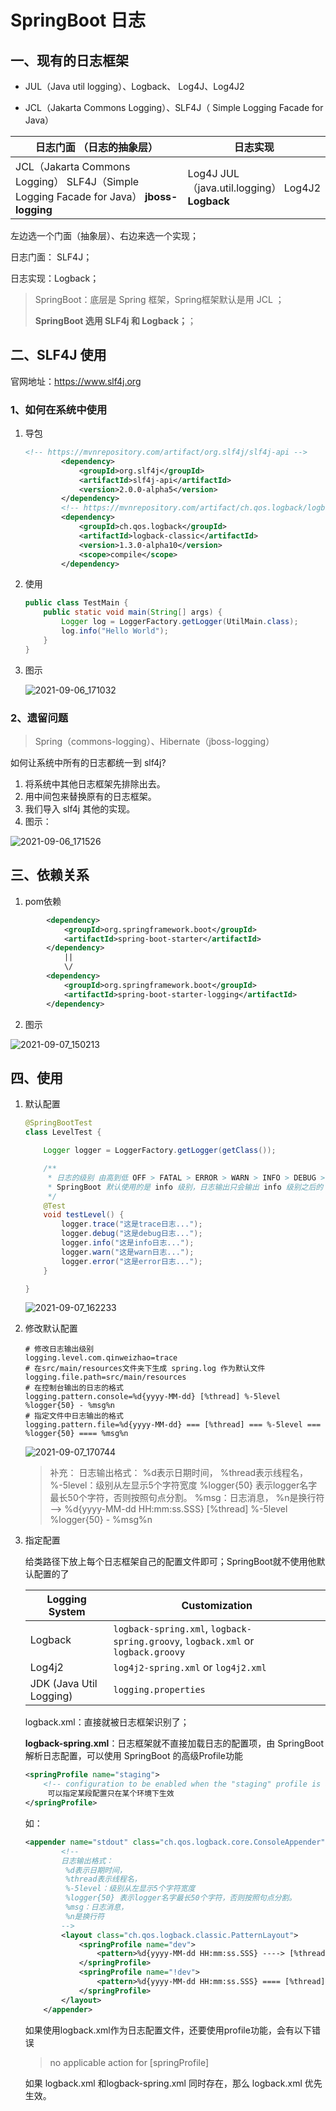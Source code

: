 # SpringBoot 日志

## 一、现有的日志框架

- JUL（Java util logging）、Logback、 Log4J、Log4J2

- JCL（Jakarta Commons Logging）、SLF4J（ Simple Logging Facade for Java）

| 日志门面  （日志的抽象层）                                   | 日志实现                                             |
| ------------------------------------------------------------ | ---------------------------------------------------- |
| JCL（Jakarta  Commons Logging）    SLF4J（Simple  Logging Facade for Java）    **jboss-logging** | Log4J  JUL（java.util.logging）  Log4J2  **Logback** |

左边选一个门面（抽象层）、右边来选一个实现；

日志门面：  SLF4J；

日志实现：Logback；

>SpringBoot：底层是 Spring 框架，Spring框架默认是用 JCL ；
>
>**SpringBoot 选用 SLF4j 和 Logback；**；

## 二、SLF4J 使用

官网地址：https://www.slf4j.org

### 1、如何在系统中使用

1. 导包

   ``` xml
   <!-- https://mvnrepository.com/artifact/org.slf4j/slf4j-api -->
           <dependency>
               <groupId>org.slf4j</groupId>
               <artifactId>slf4j-api</artifactId>
               <version>2.0.0-alpha5</version>
           </dependency>
           <!-- https://mvnrepository.com/artifact/ch.qos.logback/logback-classic -->
           <dependency>
               <groupId>ch.qos.logback</groupId>
               <artifactId>logback-classic</artifactId>
               <version>1.3.0-alpha10</version>
               <scope>compile</scope>
           </dependency>
   ```

2. 使用

   ``` java
   public class TestMain {
       public static void main(String[] args) {
           Logger log = LoggerFactory.getLogger(UtilMain.class);
           log.info("Hello World");
       }
   }
   ```

3. 图示

   ![2021-09-06_171032](https://img.qinweizhao.com/2021/09/2021-09-06_171032.png)

### 2、遗留问题

>Spring（commons-logging）、Hibernate（jboss-logging）

如何让系统中所有的日志都统一到 slf4j?

1. 将系统中其他日志框架先排除出去。
2. 用中间包来替换原有的日志框架。
3. 我们导入 slf4j 其他的实现。
4. 图示：

![2021-09-06_171526](https://img.qinweizhao.com/2021/09/2021-09-06_171526.png)

## 三、依赖关系

1. pom依赖

```xml
		<dependency>
			<groupId>org.springframework.boot</groupId>
			<artifactId>spring-boot-starter</artifactId>
		</dependency>
			||
			\/
		<dependency>
			<groupId>org.springframework.boot</groupId>
			<artifactId>spring-boot-starter-logging</artifactId>
		</dependency>
```

2. 图示

![2021-09-07_150213](../../../img/2021/09/2021-09-07_150213.png)

## 四、使用

1. 默认配置

   ```java
   @SpringBootTest
   class LevelTest {
   
       Logger logger = LoggerFactory.getLogger(getClass());
   
       /**
        * 日志的级别 由高到低 OFF > FATAL > ERROR > WARN > INFO > DEBUG > TRACE > ALL
        * SpringBoot 默认使用的是 info 级别，日志输出只会输出 info 级别之后的
        */
       @Test
       void testLevel() {
           logger.trace("这是trace日志...");
           logger.debug("这是debug日志...");
           logger.info("这是info日志...");
           logger.warn("这是warn日志...");
           logger.error("这是error日志...");
       }
   
   }
   ```

   ![2021-09-07_162233](../../../img/2021/09/2021-09-07_162233.png)

2. 修改默认配置

   ```properties
   # 修改日志输出级别
   logging.level.com.qinweizhao=trace
   # 在src/main/resources文件夹下生成 spring.log 作为默认文件
   logging.file.path=src/main/resources
   # 在控制台输出的日志的格式
   logging.pattern.console=%d{yyyy-MM-dd} [%thread] %-5level %logger{50} - %msg%n
   # 指定文件中日志输出的格式
   logging.pattern.file=%d{yyyy-MM-dd} === [%thread] === %-5level === %logger{50} ==== %msg%n
   ```

   ![2021-09-07_170744](../../../img/2021/09/2021-09-07_170744.png)

   >补充：
   >日志输出格式：
   >	%d表示日期时间，
   >	%thread表示线程名，
   >	%-5level：级别从左显示5个字符宽度
   >	%logger{50} 表示logger名字最长50个字符，否则按照句点分割。 
   >	%msg：日志消息，
   >	%n是换行符
   >-->
   >%d{yyyy-MM-dd HH:mm:ss.SSS} [%thread] %-5level %logger{50} - %msg%n

3. 指定配置

   给类路径下放上每个日志框架自己的配置文件即可；SpringBoot就不使用他默认配置的了

   | Logging System          | Customization                                                |
   | ----------------------- | ------------------------------------------------------------ |
   | Logback                 | `logback-spring.xml`, `logback-spring.groovy`, `logback.xml` or `logback.groovy` |
   | Log4j2                  | `log4j2-spring.xml` or `log4j2.xml`                          |
   | JDK (Java Util Logging) | `logging.properties`                                         |

   logback.xml：直接就被日志框架识别了；

   **logback-spring.xml**：日志框架就不直接加载日志的配置项，由 SpringBoot 解析日志配置，可以使用 SpringBoot 的高级Profile功能

   ```xml
   <springProfile name="staging">
       <!-- configuration to be enabled when the "staging" profile is active -->
     	可以指定某段配置只在某个环境下生效
   </springProfile>
   ```

   如：

   ```xml
   <appender name="stdout" class="ch.qos.logback.core.ConsoleAppender">
           <!--
           日志输出格式：
   			%d表示日期时间，
   			%thread表示线程名，
   			%-5level：级别从左显示5个字符宽度
   			%logger{50} 表示logger名字最长50个字符，否则按照句点分割。 
   			%msg：日志消息，
   			%n是换行符
           -->
           <layout class="ch.qos.logback.classic.PatternLayout">
               <springProfile name="dev">
                   <pattern>%d{yyyy-MM-dd HH:mm:ss.SSS} ----> [%thread] ---> %-5level %logger{50} - %msg%n</pattern>
               </springProfile>
               <springProfile name="!dev">
                   <pattern>%d{yyyy-MM-dd HH:mm:ss.SSS} ==== [%thread] ==== %-5level %logger{50} - %msg%n</pattern>
               </springProfile>
           </layout>
       </appender>
   ```

   

   如果使用logback.xml作为日志配置文件，还要使用profile功能，会有以下错误

   > no applicable action for [springProfile]

   如果 logback.xml 和logback-spring.xml 同时存在，那么 logback.xml 优先生效。
